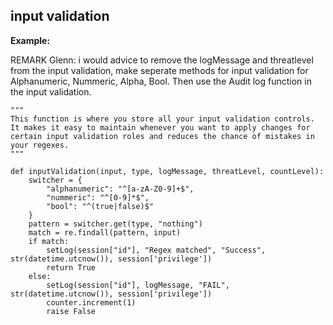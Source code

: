
input validation
-------

**Example:**

REMARK Glenn: i would advice to remove the logMessage and threatlevel from the input validation, make seperate methods for input validation for Alphanumeric, Nummeric, Alpha, Bool. Then use the Audit log function in the input validation.   
  
	"""
	This function is where you store all your input validation controls. 
	It makes it easy to maintain whenever you want to apply changes for 
	certain input validation roles and reduces the chance of mistakes in your regexes.
	"""

	def inputValidation(input, type, logMessage, threatLevel, countLevel):
	    switcher = {
	        "alphanumeric": "^[a-zA-Z0-9]+$",
	        "nummeric": "^[0-9]*$",
	        "bool": "^(true|false)$"
	    }
	    pattern = switcher.get(type, "nothing")
	    match = re.findall(pattern, input)
	    if match:
	    	setLog(session["id"], "Regex matched", "Success", str(datetime.utcnow()), session['privilege'])
	        return True
	    else:
	    	setLog(session["id"], logMessage, "FAIL", str(datetime.utcnow()), session['privilege'])
	    	counter.increment(1)
	        raise False
